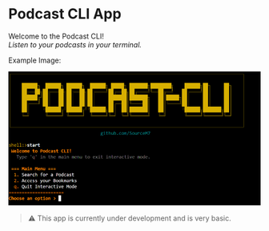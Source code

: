 # Podcast CLI App

Welcome to the Podcast CLI!  
*Listen to your podcasts in your terminal.*

Example Image:

![App Screenshot](screenshot.png)

> ⚠️ This app is currently under development and is very basic.  

